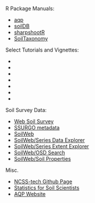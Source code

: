 



R Package Manuals:
  * [aqp](http://ncss-tech.github.io/aqp/)
  * [soilDB](http://ncss-tech.github.io/soilDB/)
  * [sharpshootR](http://ncss-tech.github.io/sharpshootR/)
  * [SoilTaxonomy](https://ncss-tech.github.io/SoilTaxonomy/)

Select Tutorials and Vignettes:
  * [](http://ncss-tech.github.io/aqp/articles/new-in-aqp-2.html)
  * [](http://ncss-tech.github.io/aqp/articles/Introduction-to-SoilProfileCollection-Objects.html)
  * [](https://ncss-tech.github.io/AQP/aqp/sketches.html)
  * [](https://ncss-tech.github.io/AQP/soilDB/soil-series-query-functions.html)
  * [](http://ncss-tech.github.io/AQP/soilDB/SDA-tutorial.html)
  * [](https://ncss-tech.github.io/AQP/soilDB/SDA-point-query.html)
  * [](http://ncss-tech.github.io/AQP/soilDB/WCS-demonstration-01.html)
  
Soil Survey Data:
  * [Web Soil Survey](https://websoilsurvey.sc.egov.usda.gov/App/WebSoilSurvey.aspx)
  * [SSURGO metadata](https://www.nrcs.usda.gov/resources/data-and-reports/ssurgo/stats2go-metadata)
  * [SoilWeb](https://casoilresource.lawr.ucdavis.edu/gmap/)
  * [SoilWeb/Series Data Explorer](https://casoilresource.lawr.ucdavis.edu/sde/)
  * [SoilWeb/Series Extent Explorer](https://casoilresource.lawr.ucdavis.edu/see/)
  * [SoilWeb/OSD Search](https://casoilresource.lawr.ucdavis.edu/osd-search/)
  * [SoilWeb/Soil Properties](https://casoilresource.lawr.ucdavis.edu/soil-properties/)

Misc.
  * [NCSS-tech Github Page](https://github.com/ncss-tech)
  * [Statistics for Soil Scientists](http://ncss-tech.github.io/stats_for_soil_survey/book/intro.html)
  * [AQP Website](http://ncss-tech.github.io/AQP/)

  


